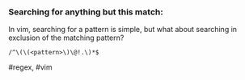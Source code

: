 ### Searching for anything but this match:


In vim, searching for a pattern is simple, but what about searching in exclusion
of the matching pattern?

```vim
/^\(\(<pattern>\)\@!.\)*$
```

#regex, #vim


